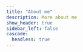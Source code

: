 ```yaml
---
title: "About me"
description: More about me
show_header: true
sidebar_left: false
cascade:
  headless: true
---
```

